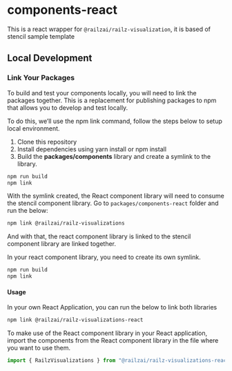 # components-react

This is a react wrapper for `@railzai/railz-visualization`, it is based of stencil sample template

## Local Development

### Link Your Packages

To build and test your components locally, you will need to link the packages together. This is a replacement for publishing packages to npm that allows you to develop and test locally.

To do this, we’ll use the npm link command, follow the steps below to setup local environment.

1. Clone this repository
2. Install dependencies using yarn install or npm install
3. Build the **packages/components** library and create a symlink to the library.

```bash
npm run build
npm link
```

With the symlink created, the React component library will need to consume the stencil component library.
Go to `packages/components-react` folder and run the below:

```bash
npm link @railzai/railz-visualizations
```

And with that, the react component library is linked to the stencil component library are linked together.

In your react component library, you need to create its own symlink.

```bash
npm run build
npm link
```

#### Usage

In your own React Application, you can run the below to link both libraries

```bash
npm link @railzai/railz-visualizations-react
```

To make use of the React component library in your React application, import the components from the React component library in the file where you want to use them.

```typescript jsx
import { RailzVisualizations } from "@railzai/railz-visualizations-react";
```
